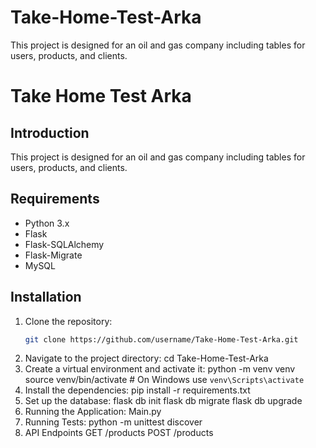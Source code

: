 # Take-Home-Test-Arka
This project is designed for an oil and gas company including tables for users, products, and clients.

# Take Home Test Arka

## Introduction
This project is designed for an oil and gas company including tables for users, products, and clients.

## Requirements
- Python 3.x
- Flask
- Flask-SQLAlchemy
- Flask-Migrate
- MySQL

## Installation
1. Clone the repository:
   ```bash
   git clone https://github.com/username/Take-Home-Test-Arka.git
2. Navigate to the project directory:
   cd Take-Home-Test-Arka
3. Create a virtual environment and activate it:
   python -m venv venv
   source venv/bin/activate   # On Windows use `venv\Scripts\activate`
4. Install the dependencies:
   pip install -r requirements.txt
5. Set up the database:
   flask db init
   flask db migrate
   flask db upgrade
6. Running the Application:
   Main.py
7. Running Tests:
   python -m unittest discover
8. API Endpoints
   GET /products
   POST /products


